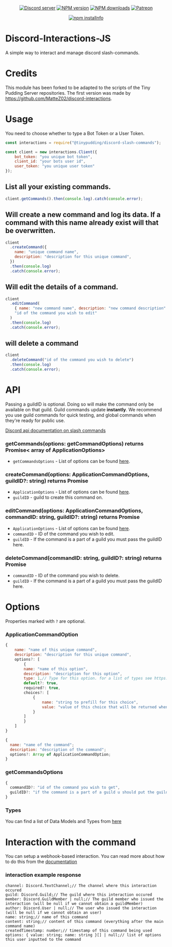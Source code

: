 <div align="center">
<p>
    <a href="https://discord.gg/TgHdvJd"><img src="https://img.shields.io/discord/413193536188579841?color=7289da&logo=discord&logoColor=white" alt="Discord server" /></a>
    <a href="https://www.npmjs.com/package/@tinypudding/discord-slash-commands"><img src="https://img.shields.io/npm/v/@tinypudding/discord-slash-commands.svg?maxAge=3600" alt="NPM version" /></a>
    <a href="https://www.npmjs.com/package/@tinypudding/discord-slash-commands"><img src="https://img.shields.io/npm/dt/@tinypudding/discord-slash-commands.svg?maxAge=3600" alt="NPM downloads" /></a>
    <a href="https://www.patreon.com/JasminDreasond"><img src="https://img.shields.io/badge/donate-patreon-F96854.svg" alt="Patreon" /></a>
</p>
<p>
    <a href="https://nodei.co/npm/@tinypudding/discord-slash-commands/"><img src="https://nodei.co/npm/@tinypudding/discord-slash-commands.png?downloads=true&stars=true" alt="npm installnfo" /></a>
</p>
</div>

# Discord-Interactions-JS
A simple way to interact and manage discord slash-commands.

# Credits
This module has been forked to be adapted to the scripts of the Tiny Pudding Server repositories.
The first version was made by https://github.com/MatteZ02/discord-interactions.

# Usage
You need to choose whether to type a Bot Token or a User Token.
```js
const interactions = require("@tinypudding/discord-slash-commands");

const client = new interactions.Client({
    bot_token: "you unique bot token",
    client_id: "your bots user id",
    user_token: "you unique user token"
});
```

## List all your existing commands.
```js
client.getCommands().then(console.log).catch(console.error);
```

## Will create a new command and log its data. If a command with this name already exist will that be overwritten.
```js
client
  .createCommand({
    name: "unique command name",
    description: "description for this unique command",
  })
  .then(console.log)
  .catch(console.error);
```

## Will edit the details of a command.
```js
client
  .editCommand(
    { name: "new command name", description: "new command description" },
    "id of the command you wish to edit"
  )
  .then(console.log)
  .catch(console.error);
```

## will delete a command
```js
client
  .deleteCommand("id of the command you wish to delete")
  .then(console.log)
  .catch(console.error);
```

# API

Passing a guildID is optional. Doing so will make the command only be available on that guild.
Guild commands update **instantly**. We recommend you use guild commands for quick testing, and global commands when they're ready for public use.

[Discord api documentation on slash commands](https://discord.com/developers/docs/interactions/slash-commands)

### getCommands(options: getCommandOptions) returns Promise< array of ApplicationOptions>

- `getCommandsOptions` - List of options can be found [here](#options).

### createCommand(options: ApplicationCommandOptions, guildID?: string) returns Promise<ApplicationOptions>

- `ApplicationOptions` - List of options can be found [here](#options).
- `guildID` - guild to create this command on.

### editCommand(options: ApplicationCommandOptions, commandID: string, guildID?: string) returns Promise<ApplicationOptions>

- `ApplicationOptions` - List of options can be found [here](#options).
- `commandID` - ID of the command you wish to edit.
- `guildID` - If the command is a part of a guild you must pass the guildID here.

### deleteCommand(commandID: string, guildID?: string)  returns Promise<boolean>

- `commandID` - ID of the command you wish to delete.
- `guildID` - If the command is a part of a guild you must pass the guildID here.

# Options

Properties marked with `?` are optional.

### ApplicationCommandOption

```js
{
    name: "name of this unique command",
    description: "description for this unique command",
    options?: [
        {
        name: "name of this option",
        description: "description for this option",
        type: 1,// Type for this option. for a list of types see https://discord.com/developers/docs/interactions/slash-commands#applicationcommandoptiontype
        default?: true,
        required?: true,
        choices?: [
            {
                name: "string to prefill for this choice",
                value: "value of this choice that will be returned when command is used."
            }
        ]
        }
    ]
}
```

```js
{
  name: "name of the command";
  description: "description of the command";
  options?: Array of ApplicationCommandOption;
}
```

### getCommandsOptions

```js
{
  commandID?: "id of the command you wish to get",
  guildID?: "if the command is a part of a guild u should put the guild id here"
}
```

### Types

You can find a list of Data Models and Types from [here](https://discord.com/developers/docs/interactions/slash-commands#data-models-and-types)

# Interaction with the command

You can setup a webhook-based interaction. You can read more about how to do this from the [documentation](https://discord.com/developers/docs/interactions/slash-commands#receiving-an-interaction)

### interaction example response

```JS
channel: Discord.TextChannel;// The channel where this interaction occured
guild: Discord.Guild;// The guild where this interaction occured
member: Discord.GuildMember | null;// The guild member who issued the interaction (will be null if we cannot obtain a guildMember)
author: Discord.User | null;// The user who issued the interaction (will be null if we cannot obtain an user)
name: string;// name of this command
content: string;// content of this command (everything after the main command name)
createdTimestamp: number;// timestamp of this command being used
options: { value: string; name: string }[] | null;// list of options this user inputted to the command
```